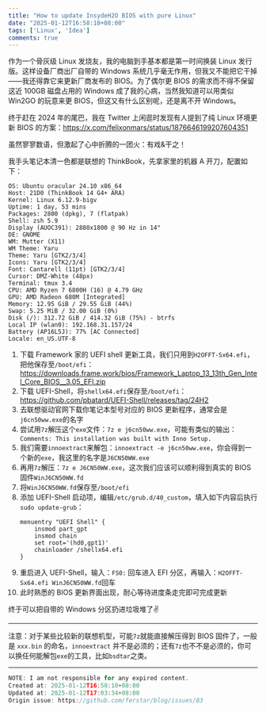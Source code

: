 ```yaml
---
title: "How to update InsydeH2O BIOS with pure Linux"
date: "2025-01-12T16:58:10+08:00"
tags: ['Linux', 'Idea']
comments: true
---
```


作为一个骨灰级 Linux 发烧友，我的电脑到手基本都是第一时间换装 Linux 发行版。这样设备厂商出厂自带的 Windows 系统几乎毫无作用，但我又不能把它干掉——我还得靠它来更新厂商发布的 BIOS。为了偶尔更 BIOS 的需求而不得不保留这近 100GB 磁盘占用的 Windows 成了我的心病，当然我知道可以用类似 Win2GO 的玩意来更 BIOS，但这又有什么区别呢，还是离不开 Windows。

终于赶在 2024 年的尾巴，我在 Twitter 上闲逛时发现有人提到了纯 Linux 环境更新 BIOS 的方案：https://x.com/felixonmars/status/1876646199207604351

虽然寥寥数语，但激起了心中折腾的一团火：有戏&干之！

我手头笔记本清一色都是联想的 ThinkBook，先拿家里的机器 A 开刀，配置如下：

```shell
OS: Ubuntu oracular 24.10 x86_64
Host: 21D0 (ThinkBook 14 G4+ ARA)
Kernel: Linux 6.12.9-bigv
Uptime: 1 day, 53 mins
Packages: 2800 (dpkg), 7 (flatpak)
Shell: zsh 5.9
Display (AUOC391): 2880x1800 @ 90 Hz in 14"
DE: GNOME
WM: Mutter (X11)
WM Theme: Yaru
Theme: Yaru [GTK2/3/4]
Icons: Yaru [GTK2/3/4]
Font: Cantarell (11pt) [GTK2/3/4]
Cursor: DMZ-White (48px)
Terminal: tmux 3.4
CPU: AMD Ryzen 7 6800H (16) @ 4.79 GHz
GPU: AMD Radeon 680M [Integrated]
Memory: 12.95 GiB / 29.55 GiB (44%)
Swap: 5.25 MiB / 32.00 GiB (0%)
Disk (/): 312.72 GiB / 414.32 GiB (75%) - btrfs
Local IP (wlan0): 192.168.31.157/24
Battery (AP16L5J): 77% [AC Connected]
Locale: en_US.UTF-8
```

1. 下载 Framework 家的 UEFI shell 更新工具，我们只用到`H2OFFT-Sx64.efi`，把他保存至`/boot/efi`：https://downloads.frame.work/bios/Framework_Laptop_13_13th_Gen_Intel_Core_BIOS__3.05_EFI.zip
2. 下载 UEFI-Shell，将`shellx64.efi`保存至`/boot/efi`：https://github.com/pbatard/UEFI-Shell/releases/tag/24H2
3. 去联想驱动官网下载你笔记本型号对应的 BIOS 更新程序，通常会是`j6cn50ww.exe`的名字
4. 尝试用`7z`解压这个`exe`文件：`7z e j6cn50ww.exe`，可能有类似的输出：`Comments: This installation was built with Inno Setup.`
5. 我们需要`innoextract`来解包：`innoextract -e j6cn50ww.exe`，你会得到一个新的`exe`，我这里的名字是`J6CN50WW.exe`
6. 再用`7z`解压：`7z e J6CN50WW.exe`，这次我们应该可以顺利得到真实的 BIOS 固件`WinJ6CN50WW.fd`
7. 将`WinJ6CN50WW.fd`保存至`/boot/efi`
8. 添加 UEFI-Shell 启动项，编辑`/etc/grub.d/40_custom`，填入如下内容后执行`sudo update-grub`：
    ```shell
    menuentry "UEFI Shell" {
        insmod part_gpt
        insmod chain
        set root='(hd0,gpt1)'
        chainloader /shellx64.efi
    }
    ```
9. 重启进入 UEFI-Shell，输入：`FS0:` 回车进入 EFI 分区，再输入：`H2OFFT-Sx64.efi WinJ6CN50WW.fd`回车
10. 此时熟悉的 BIOS 更新界面出现，耐心等待进度条走完即可完成更新

终于可以把自带的 Windows 分区扔进垃圾堆了✌️

---

注意：对于某些比较新的联想机型，可能`7z`就能直接解压得到 BIOS 固件了，一般是 `xxx.bin` 的命名，`innoextract` 并不是必须的；还有`7z`也不不是必须的，你可以换任何能解包`exe`的工具，比如`bsdtar`之类。

---

```js
NOTE: I am not responsible for any expired content.
Created at: 2025-01-12T16:58:10+08:00
Updated at: 2025-01-12T17:03:34+08:00
Origin issue: https://github.com/ferstar/blog/issues/83
```
